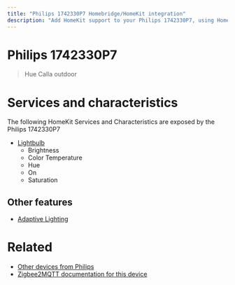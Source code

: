 ```yaml
---
title: "Philips 1742330P7 Homebridge/HomeKit integration"
description: "Add HomeKit support to your Philips 1742330P7, using Homebridge, Zigbee2MQTT and homebridge-z2m."
---
```

<!---
This file has been GENERATED using src/docgen/docgen.ts
DO NOT EDIT THIS FILE MANUALLY!
-->
# Philips 1742330P7
> Hue Calla outdoor


# Services and characteristics
The following HomeKit Services and Characteristics are exposed by
the Philips 1742330P7

* [Lightbulb](../../light.md)
  * Brightness
  * Color Temperature
  * Hue
  * On
  * Saturation


## Other features
* [Adaptive Lighting](../../light.md)


# Related
* [Other devices from Philips](../index.md#philips)
* [Zigbee2MQTT documentation for this device](https://www.zigbee2mqtt.io/devices/1742330P7.html)